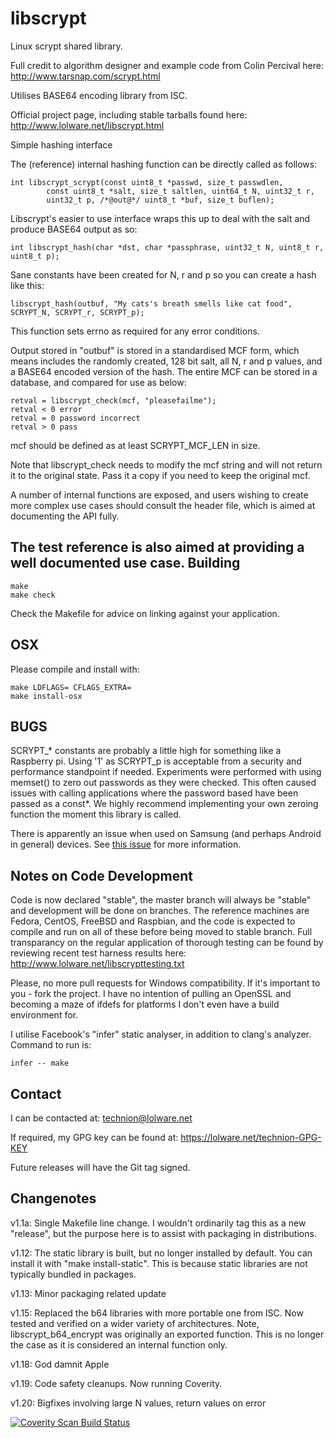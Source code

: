 libscrypt
=========
Linux scrypt shared library.

Full credit to algorithm designer and example code from Colin Percival here:
http://www.tarsnap.com/scrypt.html

Utilises BASE64 encoding library from ISC.

Official project page, including stable tarballs found here:
http://www.lolware.net/libscrypt.html

Simple hashing interface

The (reference) internal hashing function can be directly called as follows:

    int libscrypt_scrypt(const uint8_t *passwd, size_t passwdlen,
            const uint8_t *salt, size_t saltlen, uint64_t N, uint32_t r, 
            uint32_t p, /*@out@*/ uint8_t *buf, size_t buflen);

Libscrypt's easier to use interface wraps this up to deal with the salt and produce BASE64 output as so:

    int libscrypt_hash(char *dst, char *passphrase, uint32_t N, uint8_t r, uint8_t p);

Sane constants have been created for N, r and p so you can create a hash like this:

    libscrypt_hash(outbuf, "My cats's breath smells like cat food", SCRYPT_N, SCRYPT_r, SCRYPT_p);

This function sets errno as required for any error conditions.

Output stored in "outbuf" is stored in a standardised MCF form, which means includes the randomly created, 128 bit salt, all N, r and p values, and a BASE64 encoded version of the hash. The entire MCF can be stored in a database, and compared for use as below:

    retval = libscrypt_check(mcf, "pleasefailme");
    retval < 0 error
    retval = 0 password incorrect
    retval > 0 pass

mcf should be defined as at least SCRYPT_MCF_LEN in size.

Note that libscrypt_check needs to modify the mcf string and will not return it
to the original state. Pass it a copy if you need to keep the original mcf.

A number of internal functions are exposed, and users wishing to create more complex use cases should consult the header file, which is aimed at documenting the API fully.

The test reference is also aimed at providing a well documented use case.
Building
--------
    make
    make check
Check the Makefile for advice on linking against your application.

OSX
-----
Please compile and install with:

    make LDFLAGS= CFLAGS_EXTRA=
    make install-osx


BUGS
----
SCRYPT_* constants are probably a little high for something like a Raspberry pi. Using '1' as SCRYPT_p is acceptable from a security and performance standpoint if needed. 
Experiments were performed with using memset() to zero out passwords as they were checked. This often caused issues with calling applications where the password based have been passed as a const*. We highly recommend implementing your own zeroing function the moment this library is called.

There is apparently an issue when used on Samsung (and perhaps Android in general) devices. See [this issue](https://github.com/technion/libscrypt/issues/39) for more information.

Notes on Code Development
------------------------

Code is now declared "stable", the master branch will always be "stable" and development will be done on branches.
The reference machines are Fedora, CentOS, FreeBSD and Raspbian, and the code is expected to compile and run on all of these before being moved to stable branch.
Full transparancy on the regular application of thorough testing can be found by reviewing recent test harness results here:
http://www.lolware.net/libscrypttesting.txt

Please, no more pull requests for Windows compatibility. If it's important to you - fork the project. I have no intention of pulling an OpenSSL and becoming a maze of ifdefs for platforms I don't even have a build environment for.

I utilise Facebook's "infer" static analyser, in addition to clang's analyzer. Command to run is:

    infer -- make

Contact
-------
I can be contacted at: technion@lolware.net

If required, my GPG key can be found at: https://lolware.net/technion-GPG-KEY

Future releases will have the Git tag signed.


Changenotes
-----------
v1.1a: Single Makefile line change. I wouldn't ordinarily tag this as a new "release", but the purpose here is to assist with packaging in distributions.

v1.12: The static library is built, but no longer installed by default. You can install it with "make install-static". This is because static libraries are not typically bundled in packages.

v1.13: Minor packaging related update

v1.15: Replaced the b64 libraries with more portable one from ISC. Now tested and verified on a wider variety of architectures. Note, libscrypt_b64_encrypt was originally an exported function. This is no longer the case as it is considered an internal function only.

v1.18: God damnit Apple

v1.19: Code safety cleanups. Now running Coverity.

v1.20: Bigfixes involving large N values, return values on error

<a href="https://scan.coverity.com/projects/2173">
  <img alt="Coverity Scan Build Status"
         src="https://scan.coverity.com/projects/2173/badge.svg"/>
 </a>
